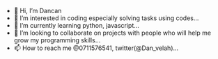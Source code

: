 - 👋 Hi, I’m Dancan
- 👀 I’m interested in coding especially solving tasks using codes...
- 🌱 I’m currently learning python, javascript...
- 💞️ I’m looking to collaborate on projects with people who will help me grow my programming skills...
- 📫 How to reach me @0711576541, twitter(@Dan_velah)...

<!---
VELAHKING/VELAHKING is a ✨ special ✨ repository because its `README.md` (this file) appears on your GitHub profile.
You can click the Preview link to take a look at your changes.
--->
